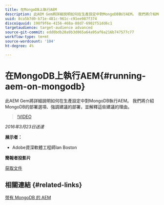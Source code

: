 ```yaml
---
title: 在MongoDB上執行AEM
description: 此AEM Gem將詳細說明如何在生產設定中對MongoDB執行AEM。 我們將介紹MongoDB的部署選項、強調建議的部署，並解釋這些建議的理由。
uuid: 8ca5b7d0-b71e-481c-961c-c91ee987f374
discoiquuid: 198f9f6e-4156-468a-88d7-6902f51dd6c1
targetaudience: target-audience advanced
source-git-commit: edd0bdb28a9b3d065a64a95af6a216b747577c77
workflow-type: tm+mt
source-wordcount: '104'
ht-degree: 4%

---
```


# 在MongoDB上執行AEM{#running-aem-on-mongodb}

此AEM Gem將詳細說明如何在生產設定中對MongoDB執行AEM。 我們將介紹MongoDB的部署選項、強調建議的部署，並解釋這些建議的理由。

>[!VIDEO](https://video.tv.adobe.com/v/19304/?quality=9)

*2016年3月23日送達*

**展示者：**

* Adobe資深軟體工程師Ian Boston

**簡報者投影片**

[获取文件](assets/aem-gems-032316-onmongodb.pdf)

## 相關連結 {#related-links}

[带有 MongoDB 的 AEM](https://docs.adobe.com/content/docs/en/aem/6-1/deploy/platform/aem-with-mongodb.html)

<!--
[Get back to the Overview](https://helpx.adobe.com/experience-manager/kt/eseminars/gems/aem-index.html)
-->

